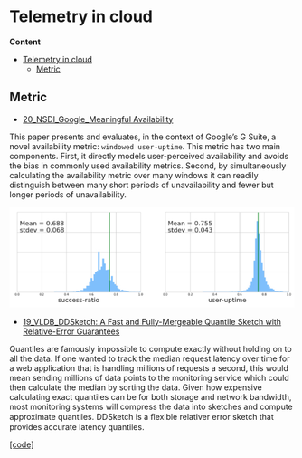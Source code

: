 # Telemetry in cloud

**Content**
- [Telemetry in cloud](#telemetry-in-cloud)
  - [Metric](#metric)

## Metric

- [20_NSDI_Google_Meaningful Availability](https://www.usenix.org/system/files/nsdi20spring_hauer_prepub.pdf)

This paper presents and evaluates, in the context of Google’s G Suite, a novel availability metric: `windowed user-uptime`. This metric has two main components. First, it directly models user-perceived availability and avoids the bias in commonly used availability metrics. Second, by simultaneously calculating the availability metric over many windows it can readily distinguish between many short periods of unavailability and fewer but longer periods of unavailability.

![user uptime](./figure/user-uptime.jpg)

- [19_VLDB_DDSketch: A Fast and Fully-Mergeable Quantile Sketch with Relative-Error Guarantees](http://www.vldb.org/pvldb/vol12/p2195-masson.pdf) 

Quantiles are famously impossible to compute exactly without holding on to all the data. If one wanted to track the median request latency over time for a web application that is handling millions of requests a second, this would mean sending millions of data points to the monitoring service which could then calculate the median by sorting the data. Given how expensive calculating exact quantiles can be for both storage and network bandwidth, most monitoring systems will compress the data into sketches and compute approximate quantiles. DDSketch is a ﬂexible relativer error sketch that provides accurate latency quantiles.

[[code]](https://github.com/DataDog/sketches-py)